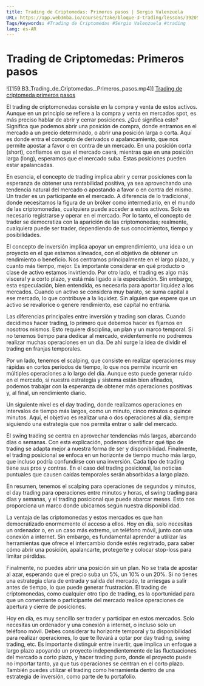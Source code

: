 ```yaml
---
title: Trading de Criptomedas: Primeros pasos | Sergio Valenzuela
URL: https://app.web3mba.io/courses/take/bloque-3-trading/lessons/39205102-4-1-trading-de-criptomedas-primeros-pasos-sergio-valenzuela
Tags/Keywords: #Trading de Criptomedas #Sergio Valenzuela #trading
lang: es-AR
---
```

# Trading de Criptomedas: Primeros pasos
![[159.B3_Trading_de_Criptomedas._Primeros_pasos.mp4]]
[Trading de criptomeda primeros pasos](https://app.web3mba.io?wvideo=02c7jorfwi)

El trading de criptomonedas consiste en la compra y venta de estos activos. Aunque en un principio se refiere a la compra y venta en mercados spot, es más preciso hablar de abrir y cerrar posiciones. ¿Qué significa esto? Significa que podemos abrir una posición de compra, donde entramos en el mercado a un precio determinado, o abrir una posición larga o corta. Aquí es donde entra el concepto de derivados o apalancamiento, que nos permite apostar a favor o en contra de un mercado. En una posición corta (short), confiamos en que el mercado caerá, mientras que en una posición larga (long), esperamos que el mercado suba. Estas posiciones pueden estar apalancadas.

En esencia, el concepto de trading implica abrir y cerrar posiciones con la esperanza de obtener una rentabilidad positiva, ya sea aprovechando una tendencia natural del mercado o apostando a favor o en contra del mismo. Un trader es un participante en el mercado. A diferencia de lo tradicional, donde necesitamos la figura de un bróker como intermediario, en el mundo de las criptomonedas, cualquiera puede acceder a estos activos. Solo es necesario registrarse y operar en el mercado. Por lo tanto, el concepto de trader se democratiza con la aparición de las criptomonedas; realmente, cualquiera puede ser trader, dependiendo de sus conocimientos, tiempo y posibilidades.

El concepto de inversión implica apoyar un emprendimiento, una idea o un proyecto en el que estamos alineados, con el objetivo de obtener un rendimiento o beneficio. Nos centramos principalmente en el largo plazo, y cuanto más tiempo, mejor. Es importante considerar en qué producto o clase de activo estamos invirtiendo. Por otro lado, el trading es algo más visceral y a corto plazo, y está más ligado a la especulación. Sin embargo, esta especulación, bien entendida, es necesaria para aportar liquidez a los mercados. Cuando un activo se considera muy barato, se suma capital a ese mercado, lo que contribuye a la liquidez. Sin alguien que espere que un activo se revalorice o genere rendimiento, ese capital no entraría.

Las diferencias principales entre inversión y trading son claras. Cuando decidimos hacer trading, lo primero que debemos hacer es fijarnos en nosotros mismos. Esto requiere disciplina, un plan y un marco temporal. Si no tenemos tiempo para dedicar al mercado, evidentemente no podremos realizar muchas operaciones en un día. De ahí surge la idea de dividir el trading en franjas temporales.

Por un lado, tenemos el scalping, que consiste en realizar operaciones muy rápidas en cortos períodos de tiempo, lo que nos permite incurrir en múltiples operaciones a lo largo del día. Aunque esto puede generar ruido en el mercado, si nuestra estrategia y sistema están bien afinados, podemos trabajar con la esperanza de obtener más operaciones positivas y, al final, un rendimiento diario.

Un siguiente nivel es el day trading, donde realizamos operaciones en intervalos de tiempo más largos, como un minuto, cinco minutos o quince minutos. Aquí, el objetivo es realizar una o dos operaciones al día, siempre siguiendo una estrategia que nos permita entrar o salir del mercado.

El swing trading se centra en aprovechar tendencias más largas, abarcando días o semanas. Con esta explicación, podemos identificar qué tipo de trading se adapta mejor a nuestra forma de ser y disponibilidad. Finalmente, el trading posicional se enfoca en un horizonte de tiempo mucho más largo, que incluso podría confundirse con una inversión. Cada tipo de trading tiene sus pros y contras. En el caso del trading posicional, las noticias puntuales que causen caídas temporales serán absorbidas a largo plazo.

En resumen, tenemos el scalping para operaciones de segundos y minutos, el day trading para operaciones entre minutos y horas, el swing trading para días y semanas, y el trading posicional que puede abarcar meses. Esto nos proporciona un marco donde ubicarnos según nuestra disponibilidad.

La ventaja de las criptomonedas y estos mercados es que han democratizado enormemente el acceso a ellos. Hoy en día, solo necesitas un ordenador o, en un caso más extremo, un teléfono móvil, junto con una conexión a internet. Sin embargo, es fundamental aprender a utilizar las herramientas que ofrece el intercambio donde estés registrado, para saber cómo abrir una posición, apalancarte, protegerte y colocar stop-loss para limitar pérdidas.

Finalmente, no puedes abrir una posición sin un plan. No se trata de apostar al azar, esperando que el precio suba un 5%, un 10% o un 20%. Si no tienes una estrategia clara de entrada y salida del mercado, te arriesgas a salir antes de tiempo, lo que puede generar frustración. El trading de criptomonedas, como cualquier otro tipo de trading, es la oportunidad para que un comerciante o participante del mercado realice operaciones de apertura y cierre de posiciones.

Hoy en día, es muy sencillo ser trader y participar en estos mercados. Solo necesitas un ordenador y una conexión a internet, o incluso solo un teléfono móvil. Debes considerar tu horizonte temporal y tu disponibilidad para realizar operaciones, lo que te llevará a optar por day trading, swing trading, etc. Es importante distinguir entre invertir, que implica un enfoque a largo plazo apoyando un proyecto independientemente de las fluctuaciones del mercado a corto plazo, y hacer trading puro, donde el proyecto puede no importar tanto, ya que tus operaciones se centran en el corto plazo. También puedes utilizar el trading como herramienta dentro de una estrategia de inversión, como parte de tu portafolio.